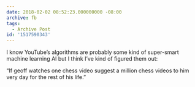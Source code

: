 ```yaml
---
date: 2018-02-02 08:52:23.000000000 -08:00
archive: fb
tags: 
  - Archive Post
id: '1517590343'
---
```


I know YouTube’s algorithms are probably some kind of super-smart machine learning AI but I think I’ve kind of figured them out:

“If geoff watches one chess video suggest a million chess videos to him very day for the rest of his life.”

